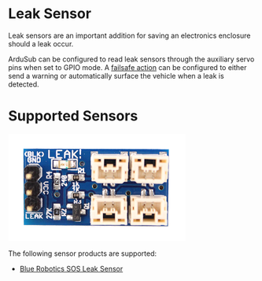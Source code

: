 # Leak Sensor

Leak sensors are an important addition for saving an electronics enclosure should a leak occur.

ArduSub can be configured to read leak sensors through the auxiliary servo pins when set to GPIO mode. A [failsafe action](/reference/ardusub/safety-setup-page.md) can be configured to either send a warning or automatically surface the vehicle when a leak is detected.

# Supported Sensors

<img src="/images/hardware/leak-sensor.png" class="img-responsive img-center" style="max-height:600px;">

The following sensor products are supported:

* [Blue Robotics SOS Leak Sensor](https://bluerobotics.com/store/sensors-sonars-cameras/leak-sensor/sos-leak-sensor/)
